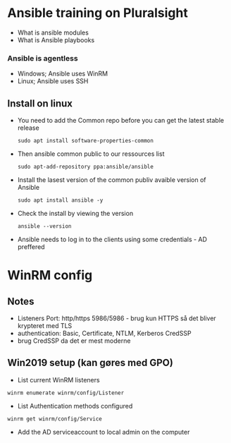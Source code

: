 # Ansible training on Pluralsight

 - What is ansible modules
 - What is Ansible playbooks

 ### Ansible is agentless
  - Windows; Ansible uses WinRM
  - Linux; Ansible uses SSH 


  ## Install on linux
  - You need to add the Common repo before you can get the latest stable release
  
    `sudo apt install software-properties-common`

  - Then ansible common public to our ressources list

    `sudo apt-add-repository ppa:ansible/ansible`
   
  - Install the lasest version of the common publiv avaible version of Ansible

    `sudo apt install ansible -y`

  - Check the install by viewing the version

    `ansible --version`

  - Ansible needs to log in to the clients using some credentials - AD preffered

  # WinRM config

  ## Notes
  - Listeners Port: http/https 5986/5986 - brug kun HTTPS så det bliver krypteret med TLS
  - authentication: Basic, Certificate, NTLM, Kerberos CredSSP
  - brug CredSSP da det er mest moderne

  ## Win2019 setup (kan gøres med GPO)
  - List current WinRM listeners

   `winrm enumerate winrm/config/Listener`
   
  - List Authentication methods configured
   
   `winrm get winrm/config/Service`
   
  - Add the AD serviceaccount to local admin on the computer
